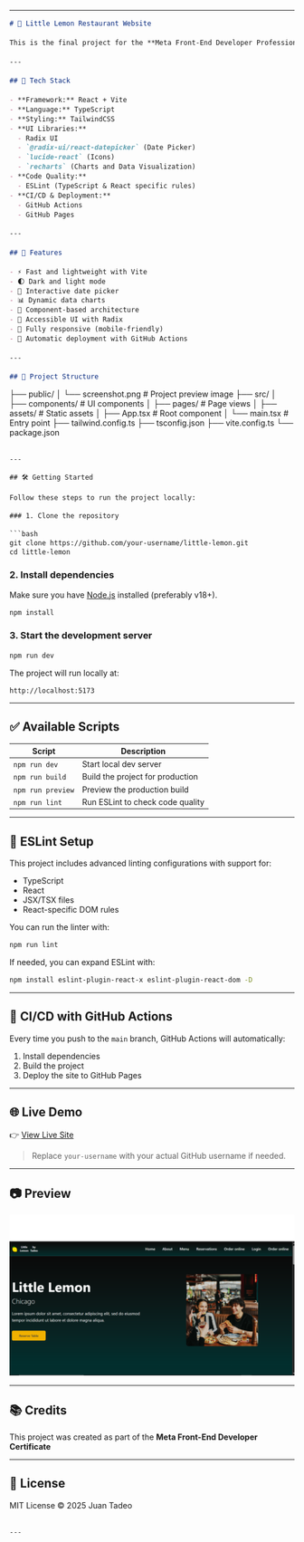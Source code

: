 

---

```markdown
# 🍋 Little Lemon Restaurant Website

This is the final project for the **Meta Front-End Developer Professional Certificate** on Coursera. It features a modern, responsive web interface for a fictional restaurant called **Little Lemon**.

---

## 🚀 Tech Stack

- **Framework:** React + Vite
- **Language:** TypeScript
- **Styling:** TailwindCSS
- **UI Libraries:**
  - Radix UI
  - `@radix-ui/react-datepicker` (Date Picker)
  - `lucide-react` (Icons)
  - `recharts` (Charts and Data Visualization)
- **Code Quality:**
  - ESLint (TypeScript & React specific rules)
- **CI/CD & Deployment:**
  - GitHub Actions
  - GitHub Pages

---

## 🎨 Features

- ⚡ Fast and lightweight with Vite
- 🌓 Dark and light mode
- 📅 Interactive date picker
- 📊 Dynamic data charts
- 🔧 Component-based architecture
- 🧩 Accessible UI with Radix
- 📱 Fully responsive (mobile-friendly)
- 🚀 Automatic deployment with GitHub Actions

---

## 📂 Project Structure

```

├── public/
│   └── screenshot.png         # Project preview image
├── src/
│   ├── components/            # UI components
│   ├── pages/                 # Page views
│   ├── assets/                # Static assets
│   ├── App.tsx                # Root component
│   └── main.tsx               # Entry point
├── tailwind.config.ts
├── tsconfig.json
├── vite.config.ts
└── package.json

````

---

## 🛠️ Getting Started

Follow these steps to run the project locally:

### 1. Clone the repository

```bash
git clone https://github.com/your-username/little-lemon.git
cd little-lemon
````

### 2. Install dependencies

Make sure you have [Node.js](https://nodejs.org/) installed (preferably v18+).

```bash
npm install
```

### 3. Start the development server

```bash
npm run dev
```

The project will run locally at:

```
http://localhost:5173
```

---

## ✅ Available Scripts

| Script            | Description                      |
| ----------------- | -------------------------------- |
| `npm run dev`     | Start local dev server           |
| `npm run build`   | Build the project for production |
| `npm run preview` | Preview the production build     |
| `npm run lint`    | Run ESLint to check code quality |

---

## 🧪 ESLint Setup

This project includes advanced linting configurations with support for:

* TypeScript
* React
* JSX/TSX files
* React-specific DOM rules

You can run the linter with:

```bash
npm run lint
```

If needed, you can expand ESLint with:

```bash
npm install eslint-plugin-react-x eslint-plugin-react-dom -D
```

---

## 🔄 CI/CD with GitHub Actions

Every time you push to the `main` branch, GitHub Actions will automatically:

1. Install dependencies
2. Build the project
3. Deploy the site to GitHub Pages



---

## 🌐 Live Demo

👉 [View Live Site](https://tadeooa.github.io/little-lemon/)

> Replace `your-username` with your actual GitHub username if needed.

---

## 📷 Preview

![Screenshot of the homepage](./public/previewImage.png)

---

## 📚 Credits

This project was created as part of the **Meta Front-End Developer Certificate** 



---

## 📄 License

MIT License © 2025 Juan Tadeo

```

---


```

